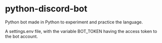# python-discord-bot
Python bot made in Python to experiment and practice the language.


A settings.env file, with the variable BOT_TOKEN having the access token to the bot account.
